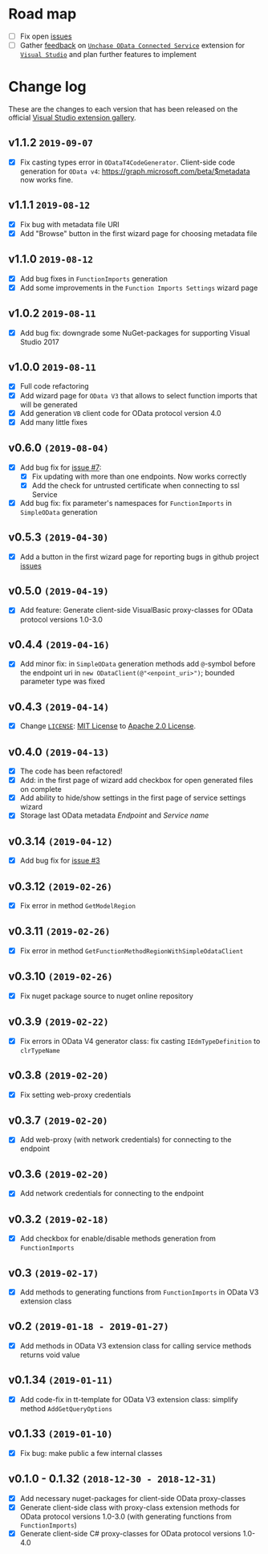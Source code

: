 # Road map

- [ ] Fix open [issues](https://github.com/unchase/Unchase.OData.Connectedservice/issues/)
- [ ] Gather [feedback](https://github.com/unchase/Unchase.OData.Connectedservice/issues/new) on [`Unchase OData Connected Service`](https://marketplace.visualstudio.com/items?itemName=unchase.UnchaseODataConnectedService) extension for [`Visual Studio`](https://visualstudio.microsoft.com/vs/) and plan further features to implement

# Change log

These are the changes to each version that has been released on the official [Visual Studio extension gallery](https://marketplace.visualstudio.com/items?itemName=unchase.UnchaseODataConnectedService).

## v1.1.2 `2019-09-07`

- [x] Fix casting types error in `ODataT4CodeGenerator`. Client-side code generation for `OData v4`: https://graph.microsoft.com/beta/$metadata now works fine.

## v1.1.1 `2019-08-12`

- [x] Fix bug with metadata file URI
- [x] Add "Browse" button in the first wizard page for choosing metadata file

## v1.1.0 `2019-08-12`

- [x] Add bug fixes in `FunctionImports` generation
- [x] Add some improvements in the `Function Imports Settings` wizard page

## v1.0.2 `2019-08-11`

- [x] Add bug fix: downgrade some NuGet-packages for supporting Visual Studio 2017

## v1.0.0 `2019-08-11`

- [x] Full code refactoring
- [x] Add wizard page for `OData V3` that allows to select function imports that will be generated
- [x] Add generation `VB` client code for OData protocol version 4.0
- [x] Add many little fixes

## v0.6.0 `(2019-08-04)`

- [x] Add bug fix for [issue #7](https://github.com/unchase/Unchase.Odata.Connectedservice/issues/7):
  - [x] Fix updating with more than one endpoints. Now works correctly
  - [x] Add the check for untrusted certificate when connecting to ssl Service
- [x] Add bug fix: fix parameter's namespaces for `FunctionImports` in `SimpleOData` generation 

## v0.5.3 `(2019-04-30)`

- [x] Add a button in the first wizard page for reporting bugs in github project [issues](https://github.com/unchase/Unchase.OData.Connectedservice/issues)

## v0.5.0 `(2019-04-19)`

- [x] Add feature: Generate client-side VisualBasic proxy-classes for OData protocol versions 1.0-3.0

## v0.4.4 `(2019-04-16)`

- [x] Add minor fix: in `SimpleOData` generation methods add `@`-symbol before the endpoint uri in `new ODataClient(@"<enpoint_uri>")`; bounded parameter type was fixed

## v0.4.3 `(2019-04-14)`

- [x] Change [`LICENSE`](LICENSE.md): [MIT License](https://mit-license.org) to [Apache 2.0 License](http://www.apache.org/licenses/LICENSE-2.0).

## v0.4.0 `(2019-04-13)`

- [x] The code has been refactored!
- [x] Add: in the first page of wizard add checkbox for open generated files on complete
- [x] Add ability to hide/show settings in the first page of service settings wizard
- [x] Storage last OData metadata *Endpoint* and *Service name* 

## v0.3.14 `(2019-04-12)`

- [x] Add bug fix for [issue #3](https://github.com/unchase/Unchase.Odata.Connectedservice/issues/3)

## v0.3.12 `(2019-02-26)`

- [x] Fix error in method `GetModelRegion`

## v0.3.11 `(2019-02-26)`

- [x] Fix error in method `GetFunctionMethodRegionWithSimpleOdataClient`

## v0.3.10 `(2019-02-26)`

- [x] Fix nuget package source to nuget online repository

## v0.3.9 `(2019-02-22)`

- [x] Fix errors in  OData V4 generator class: fix casting `IEdmTypeDefinition` to `clrTypeName`

## v0.3.8 `(2019-02-20)`

- [x] Fix setting web-proxy credentials

## v0.3.7 `(2019-02-20)`

- [x] Add web-proxy (with network credentials) for connecting to the endpoint

## v0.3.6 `(2019-02-20)`

- [x] Add network credentials for connecting to the endpoint

## v0.3.2 `(2019-02-18)`

- [x] Add checkbox for enable/disable methods generation from `FunctionImports`

## v0.3 `(2019-02-17)`

- [x] Add methods to generating functions from `FunctionImports` in OData V3 extension class

## v0.2 `(2019-01-18 - 2019-01-27)`

- [x] Add methods in OData V3 extension class for calling service methods returns void value

## v0.1.34 `(2019-01-11)`

- [x] Add code-fix in tt-template for OData V3 extension class: simplify method `AddGetQueryOptions`

## v0.1.33 `(2019-01-10)`

- [x] Fix bug: make public a few internal classes

## v0.1.0 - 0.1.32 `(2018-12-30 - 2018-12-31)`

- [x] Add necessary nuget-packages for client-side OData proxy-classes
- [x] Generate client-side class with proxy-class extension methods for OData protocol versions 1.0-3.0 (with generating functions from `FunctionImports`)
- [x] Generate client-side C# proxy-classes for OData protocol versions 1.0-4.0